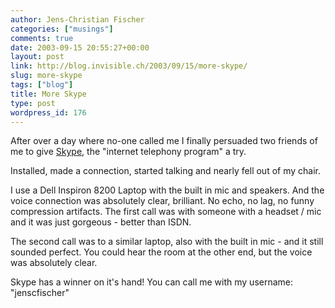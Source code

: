 ```yaml
---
author: Jens-Christian Fischer
categories: ["musings"]
comments: true
date: 2003-09-15 20:55:27+00:00
layout: post
link: http://blog.invisible.ch/2003/09/15/more-skype/
slug: more-skype
tags: ["blog"]
title: More Skype
type: post
wordpress_id: 176
---
```


After over a day where no-one called me  I finally persuaded two friends of me to give [Skype](http://www.skype.com), the "internet telephony program" a try.

Installed, made a connection, started talking and nearly fell out of my chair.

I use a Dell Inspiron 8200 Laptop with the built in mic and speakers. And the voice connection was absolutely clear, brilliant. No echo, no lag, no funny compression artifacts. The first call was with someone with a headset / mic and it was just gorgeous - better than ISDN.

The second call was to a similar laptop, also with the built in mic - and it still sounded perfect. You could hear the room at the other end, but the voice was absolutely clear.

Skype has a winner on it's hand! You can call me with my username: "jenscfischer"
